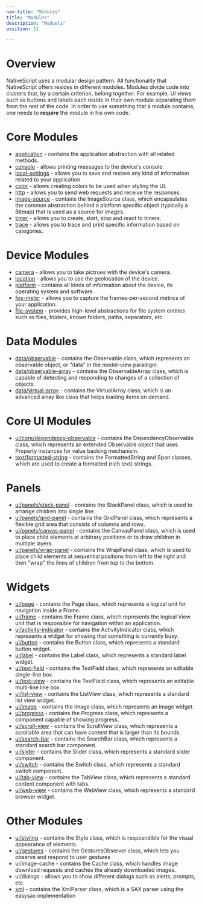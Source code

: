 ```yaml
---
nav-title: "Modules"
title: "Modules"
description: "Moduels"
position: 11

---
```

# Overview
NativeScript uses a modular design pattern. All functionality that NativeScript offers resides in different modules. Modules divide code into clusters that, by a certain criterion, belong together. For example, UI views such as buttons and labels each reside in their own module separating them from the rest of the code. In order to use something that a module contains, one needs to **require** the module in his own code.

# Core Modules
+ [application](./ApiReference/application/HOW-TO.md) - contains the application abstraction with all related methods.
+ [console](./ApiReference/console/HOW-TO.md) - allows printing messages to the device's console.
+ [local-settings](./ApiReference/local-settings/HOW-TO.md) - allows you to save and restore any kind of information related to your application.
+ [color](./ApiReference/color/HOW-TO.md) - allows creating colors to be used when styling the UI.
+ [http](./ApiReference/http/HOW-TO.md) - allows you to send web requests and receive the responses.
+ [image-source](./ApiReference/image-source/HOW-TO.md) - contains the ImageSource class, which encapsulates the common abstraction behind a platform specific object (typically a Bitmap) that is used as a source for images.
+ [timer](./ApiReference/timer/HOW-TO.md) - allows you to create, start, stop and react to timers.
+ [trace](./ApiReference/trace/HOW-TO.md) - allows you to trace and print specific information based on categories.

# Device Modules
+ [camera](./ApiReference/camera/HOW-TO.md) - allows you to take pictrues with the device's camera.
+ [location](./ApiReference/location/HOW-TO.md) - allows you to use the geolocation of the device.
+ [platform](./ApiReference/platform/HOW-TO.md) - contains all kinds of information about the device, its operating system and software.
+ [fps-meter](./ApiReference/fps-meter/HOW-TO.md) - allows you to capture the frames-per-second metrics of your application.
+ [file-system](./ApiReference/file-system/HOW-TO.md) - provides high-level abstractions for file system entities such as files, folders, known folders, paths, separators, etc.

# Data Modules
+ [data/observable](./ApiReference/data/observable/HOW-TO.md) - contains the Observable class, which represents an observable object, or "data" in the model-view paradigm.
+ [data/observable-array](./ApiReference/data/observable-array/HOW-TO.md) - contains the ObservableArray<T> class, which is capable of detecting and responding to changes of a collection of objects.
+ [data/virtual-array](./ApiReference/data/virtual-array/HOW-TO.md) - contains the VirtualArray<T> class, which is an advanced array like class that helps loading items on demand.

# Core UI Modules
+ [ui/core/dependency-observable](./ApiReference/ui/core/dependency-observable/HOW-TO.md) - contains the DependencyObservable class, which represents an extended Observable object that uses Property instances for value backing mechanism.
+ [text/formatted-string](./ApiReference/text/formatted-string/HOW-TO.md) - contains the FormattedString and Span classes, which are used to create a formatted (rich text) strings.

# Panels
+ [ui/panels/stack-panel](./ApiReference/ui/stack-panel/HOW-TO.md) - contains the StackPanel class, which is used to arrange children into single line.
+ [ui/panels/grid-panel](./ApiReference/ui/grid-panel/HOW-TO.md) - contains the GridPanel class, which represents a flexible grid area that consists of columns and rows.
+ [ui/panels/canvas-panel](./ApiReference/ui/canvas-panel/HOW-TO.md) - contains the CanvasPanel class, which is used to place child elements at arbitrary positions or to draw children in multiple layers.
+ [ui/panels/wrap-panel](./ApiReference/ui/wrap-panel/HOW-TO.md) - contains the WrapPanel class, which is used to place child elements at sequential positions from left to the right and then "wrap" the lines of children from top to the bottom.

# Widgets
+ [ui/page](./ApiReference/ui/page/HOW-TO.md) - contains the Page class, which represents a logical unit for navigation inside a Frame.
+ [ui/frame](./ApiReference/ui/frame/HOW-TO.md) - contains the Frame class, which represents the logical View unit that is responsible for navigation within an application.
+ [ui/activity-indicator](./ApiReference/ui/activity-indicator/HOW-TO.md) - contains the ActivityIndicator class, which represents a widget for showing that something is currently busy.
+ [ui/button](./ApiReference/ui/button/HOW-TO.md) - contains the Button class, which represents a standard button widget.
+ [ui/label](./ApiReference/ui/label/HOW-TO.md) - contains the Label class, which represents a standard label widget.
+ [ui/text-field](./ApiReference/ui/text-field/HOW-TO.md) - contains the TextField class, which represents an editable single-line box.
+ [ui/text-view](./ApiReference/ui/text-view/HOW-TO.md) - contains the TextField class, which represents an editable multi-line line box.
+ [ui/list-view](./ApiReference/ui/list-view/HOW-TO.md) - contains the ListView class, which represents a standard list view widget.
+ [ui/image](./ApiReference/ui/image/HOW-TO.md) - contains the Image class, which represents an image widget.
+ [ui/progress](./ApiReference/ui/progress/HOW-TO.md) - contains the Progress class, which represents a component capable of showing progress.
+ [ui/scroll-view](./ApiReference/ui/scroll-view/HOW-TO.md) - contains the ScrollView class, which represents a scrollable area that can have content that is larger than its bounds.
+ [ui/search-bar](./ApiReference/ui/search-bar/HOW-TO.md) - contains the SearchBar class, which represents a standard search bar component.
+ [ui/slider](./ApiReference/ui/slider/HOW-TO.md) - contains the Slider class, which represents a standard slider component.
+ [ui/switch](./ApiReference/ui/switch/HOW-TO.md) - contains the Switch class, which represents a standard switch component.
+ [ui/tab-view](./ApiReference/ui/tab-view/HOW-TO.md) - contains the TabView class, which represents a standard content component with tabs.
+ [ui/web-view](./ApiReference/ui/web-view/HOW-TO.md) - contains the WebView class, which represents a standard browser widget.

# Other Modules
+ [ui/styling](./ApiReference/ui/styling/HOW-TO.md) - contains the Style class, which is resposndible for the visual appearance of elements.
+ [ui/gestures](./ApiReference/ui/gestures/HOW-TO.md) - contains the GesturesObserver class, which lets you observe and respond to user gestures
+ ui/image-cache - contains the Cache class, which handles image download requests and caches the already downloaded images.
+ ui/dialogs - allows you to show different dialogs such as alerts, prompts, etc.
+ [xml](./ApiReference/xml/HOW-TO.md) - contains the XmlParser class, which is a SAX parser using the easysax implementation